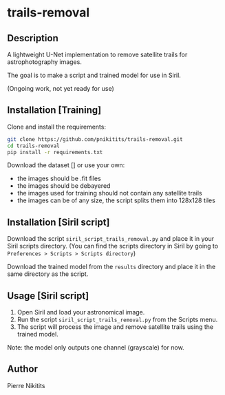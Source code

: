 # trails-removal

## Description
A lightweight U-Net implementation to remove satellite trails for astrophotography images.

The goal is to make a script and trained model for use in Siril.

(Ongoing work, not yet ready for use)

## Installation [Training]
Clone and install the requirements:
```bash
git clone https://github.com/pnikitits/trails-removal.git
cd trails-removal
pip install -r requirements.txt
```

Download the dataset [] or use your own:
- the images should be .fit files
- the images should be debayered
- the images used for training should not contain any satellite trails
- the images can be of any size, the script splits them into 128x128 tiles

## Installation [Siril script]
Download the script `siril_script_trails_removal.py` and place it in your Siril scripts directory.
(You can find the scripts directory in Siril by going to `Preferences > Scripts > Scripts directory`)

Download the trained model from the `results` directory and place it in the same directory as the script.

## Usage [Siril script]

1. Open Siril and load your astronomical image.
2. Run the script `siril_script_trails_removal.py` from the Scripts menu.
3. The script will process the image and remove satellite trails using the trained model.

Note: the model only outputs one channel (grayscale) for now.

## Author
Pierre Nikitits